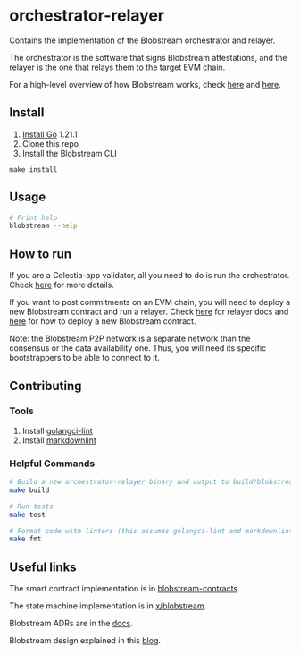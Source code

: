 # orchestrator-relayer

Contains the implementation of the Blobstream orchestrator and relayer.

The orchestrator is the software that signs Blobstream attestations, and the relayer is the one that relays them to the target EVM chain.

For a high-level overview of how Blobstream works, check [here](https://github.com/celestiaorg/quantum-gravity-bridge/tree/76efeca0be1a17d32ef633c0fdbd3c8f5e4cc53f#how-it-works) and [here](https://blog.celestia.org/celestiums/).

## Install

1. [Install Go](https://go.dev/doc/install) 1.21.1
2. Clone this repo
3. Install the Blobstream CLI

 ```shell
make install
```

## Usage

```sh
# Print help
blobstream --help
```

## How to run

If you are a Celestia-app validator, all you need to do is run the orchestrator. Check [here](https://github.com/celestiaorg/orchestrator-relayer/blob/main/docs/orchestrator.md) for more details.

If you want to post commitments on an EVM chain, you will need to deploy a new Blobstream contract and run a relayer. Check [here](https://github.com/celestiaorg/orchestrator-relayer/blob/main/docs/relayer.md) for relayer docs and [here](https://github.com/celestiaorg/orchestrator-relayer/blob/main/docs/deploy.md) for how to deploy a new Blobstream contract.

Note: the Blobstream P2P network is a separate network than the consensus or the data availability one. Thus, you will need its specific bootstrappers to be able to connect to it.

## Contributing

### Tools

1. Install [golangci-lint](https://golangci-lint.run/usage/install/)
2. Install [markdownlint](https://github.com/DavidAnson/markdownlint)

### Helpful Commands

```sh
# Build a new orchestrator-relayer binary and output to build/blobstream
make build

# Run tests
make test

# Format code with linters (this assumes golangci-lint and markdownlint are installed)
make fmt
```

## Useful links

The smart contract implementation is in [blobstream-contracts](https://github.com/celestiaorg/blobstream-contracts).

The state machine implementation is in [x/blobstream](https://github.com/celestiaorg/celestia-app/tree/main/x/blobstream).

Blobstream ADRs are in the [docs](https://github.com/celestiaorg/celestia-app/tree/main/docs/architecture).

Blobstream design explained in this [blog](https://blog.celestia.org/celestiums).
